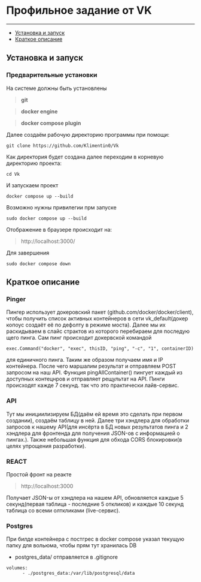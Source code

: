 # Профильное задание от VK

---
- [Установка и запуск](#установка-и-запуск)
- [Краткое описание](#краткое-описание)

## Установка и запуск

### Предварительные установки
На системе должны быть установлены 
> **git** 

> **docker engine** 

> **docker compose plugin**

Далее создаём рабочую директорию программы при помощи:
```
git clone https://github.com/Klimentin0/Vk
```
Как директория будет создана далее переходим в корневую директорию проекта:
```
cd Vk
```
И запускаем проект
```
docker compose up --build

```
Возможно нужны привилегии прм запуске
```
sudo docker compose up --build
```
Отображение в браузере происходит на:
> http://localhost:3000/

Для завершения
```
sudo docker compose down
```
## Краткое описание
### Pinger
Пингер использует докеровский пакет (github.com/docker/docker/client), чтобы получить список активных контейнеров в сети vk_default(докер копоус создаёт её по дефолту в режиме моста).
Далее мы их раскидываем в слайс страктов из которого перебираем для последую щего пинга. Сам пинг происходит докервской командой
```
exec.Command("docker", "exec", thisID, "ping", "-c", "1", containerID)
```
для единичного пинга. Таким же образом получаем имя и IP контейнера.
После чего маршалим результат и отправляем POST запросом на наш API.
Функция pingAllContainer() пингует каждый из доступных контецнров и отправляет рещультат на API.
Пинги происходят кажде 7 секунд. так что это практически лайв-сервис.
### API
Тут мы инициилизируем БД(даём ей время это сделать при первом создании), создаём таблицу в ней. Далее три хэндлера для обработки запросов к нашему API(для инсёрта в БД новых результатов пинга и 2 хэндлера для фронтенда для получения JSON-ов с информацией о пингах.). Также небольшая функция для обхода CORS блокировки(в целях упрощения разработки).
### REACT
Простой фронт на реакте
> http://localhost:3000

Получает JSON-ы от хэндлера на нашем API, обновляется каждые 5 секунд(первая таблица - последние 5 откликов) и каждые 10 секунд таблица со всеми олткликами (live-сервис). 
### Postgres

При билде контейнера с постгрес в docker compose указал текущую папку для вольюма, чтобы прям тут хранилась DB
- postgres_data/ отправляется в .gitignore

```
volumes:
      - ./postgres_data:/var/lib/postgresql/data
```
